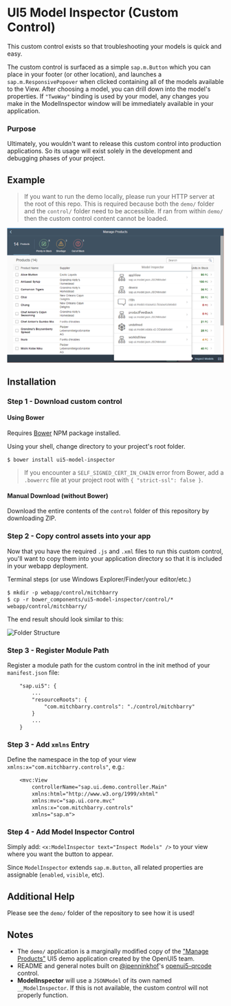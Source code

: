 # UI5 Model Inspector (Custom Control)

This custom control exists so that troubleshooting your models is quick and easy. 

The custom control is surfaced as a simple `sap.m.Button` which you can place in your 
footer (or other location), and launches a `sap.m.ResponsivePopover` when clicked 
containing all of the models available to the View. After choosing a model, you can 
drill down into the model's properties. If `"TwoWay"` binding is used by your model, 
any changes you make in the ModelInspector window will be immediately available 
in your application. 

### Purpose

Ultimately, you wouldn't want to release this custom control into production applications. 
So its usage will exist solely in the development and debugging phases of your project. 

## Example

> If you want to run the demo locally, please run your HTTP server at the root of this repo. 
This is required because both the `demo/` folder and the `control/` folder need to be 
accessible. If ran from within `demo/` then the custom control content cannot be loaded.

![Screenshot](screenshot.png)

## Installation

### Step 1 - Download custom control

#### Using Bower 
Requires [Bower](https://bower.io/) NPM package installed.

Using your shell, change directory to your project's root folder.

```
$ bower install ui5-model-inspector
```

> If you encounter a `SELF_SIGNED_CERT_IN_CHAIN` error from Bower, add a 
`.bowerrc` file at your project root with `{ "strict-ssl": false }`.

#### Manual Download (without Bower)
Download the entire contents of the `control` folder of this repository by downloading ZIP. 

### Step 2 - Copy control assets into your app

Now that you have the required `.js` and `.xml` files to run this custom control, 
you'll want to copy them into your application directory so that it is included in your 
webapp deployment. 

Terminal steps (or use Windows Explorer/Finder/your editor/etc.)
```
$ mkdir -p webapp/control/mitchbarry
$ cp -r bower_components/ui5-model-inspector/control/* webapp/control/mitchbarry/
```

The end result should look similar to this:

![Folder Structure](http://i.imgur.com/3ms676n.png)

### Step 3 - Register Module Path
Register a module path for the custom control in the init method of your `manifest.json` file:

```
    "sap.ui5": {
        ...
        "resourceRoots": {
            "com.mitchbarry.controls": "./control/mitchbarry"
        }
        ...
    }
```

### Step 3 - Add `xmlns` Entry
Define the namespace in the top of your view `xmlns:x="com.mitchbarry.controls"`, e.g.:

```
    <mvc:View
	    controllerName="sap.ui.demo.controller.Main"
	    xmlns:html="http://www.w3.org/1999/xhtml"
	    xmlns:mvc="sap.ui.core.mvc"
	    xmlns:x="com.mitchbarry.controls"
	    xmlns="sap.m">
```

### Step 4 - Add Model Inspector Control
Simply add: `<x:ModelInspector text="Inspect Models" />` to your view where you want the button to appear.

Since `ModelInspector` extends `sap.m.Button`, all related properties are assignable (`enabled`, `visible`, etc).

## Additional Help
Please see the `demo/` folder of the repository to see how it is used!

## Notes
* The `demo/` application is a marginally modified copy of the ["Manage Products"](https://openui5.hana.ondemand.com/test-resources/sap/m/demokit/tutorial/worklist/07/webapp/test/mockServer.html) UI5 demo application created by the OpenUI5 team.
* README and general notes built on [@jpenninkhof](https://github.com/jpenninkhof)'s [openui5-qrcode](https://github.com/jpenninkhof/openui5-qrcode) control.
* **ModelInspector** will use a `JSONModel` of its own named `__ModelInspector`. If this is not available, the custom control will not properly function. 